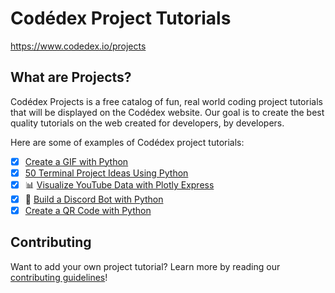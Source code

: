 # Codédex Project Tutorials

https://www.codedex.io/projects

## What are Projects?

Codédex Projects is a free catalog of fun, real world coding project tutorials that will be displayed on the Codédex website. Our goal is to create the best quality tutorials on the web created for developers, by developers. 

Here are some of examples of Codédex project tutorials:

- [x] [Create a GIF with Python](https://www.codedex.io/projects/create-a-gif-with-python)
- [x] [50 Terminal Project Ideas Using Python](https://www.codedex.io/projects/50-terminal-project-ideas-using-python)
- [x] 📊 [Visualize YouTube Data with Plotly Express](https://www.codedex.io/projects/visualize-youtube-data-with-plotly)
- [x] 🤖 [Build a Discord Bot with Python](https://www.codedex.io/projects/build-a-discord-bot-with-python)
- [x] [Create a QR Code with Python](https://www.codedex.io/projects/generate-a-qr-code-with-python)

## Contributing

Want to add your own project tutorial? Learn more by reading our [contributing guidelines](https://www.codedex.io/projects/CONTRIBUTING.md)! 

